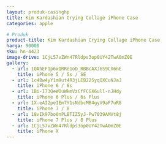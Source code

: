```yaml
---
layout: produk-casinghp
title: Kim Kardashian Crying Collage iPhone Case
categories: apple

# Produk
product-title: Kim Kardashian Crying Collage iPhone Case
harga: 90000
sku: hn-4423
image-drive: 1CjL57vZWn47Rldps3op0UY42TwA0mZ0E
gallery:
  - url: 1QAhEF1p6xQRRe1oD_RBBcAXJ6S9CX6nE
    title: iPhone 5 / 5s / SE
  - url: 1c4Bw4yY1m9ut4R3jLEB22SyqQXCuNJaJ
    title: iPhone 6 / 6s
  - url: 1Bi-I73QeWOuWkmVzCfFCGX6ull-nJHdy
    title: iPhone 6 Plus / 6s Plus
  - url: 1X-eAI2peIEm7Y1sNdbcMB4gyV9aF7uR8
    title: iPhone 7 / 8
  - url: 18vIk97bo0nPLBTIZ5yJ-Pw7039AMVt8j
    title: iPhone 7 Plus / 8 Plus
  - url: 1CjL57vZWn47Rldps3op0UY42TwA0mZ0E
    title: iPhone X
---
```

